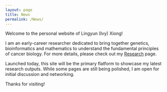 ```yaml
---
layout: page
title: News
permalink: /News/
---
```


Welcome to the personal website of Lingyun (Ivy) Xiong! 

I am an early-career researcher dedicated to bring together genetics, bioinformatics and mathematics to understand the fundamental principles of cancer biology. For more details, please check out my [Research](https://lingyunxiong.github.io/Research/) page.

Launched today, this site will be the primary flatform to showcase my latest research outputs. While some pages are still being polished, I am open for initial discussion and networking. 

Thanks for visiting! 
